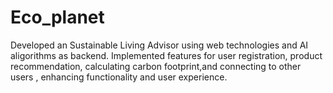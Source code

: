 # Eco_planet
Developed an Sustainable Living Advisor using  web technologies and AI aligorithms as backend. Implemented features for user registration, product recommendation, calculating carbon footprint,and connecting to other users , enhancing functionality and user experience.
